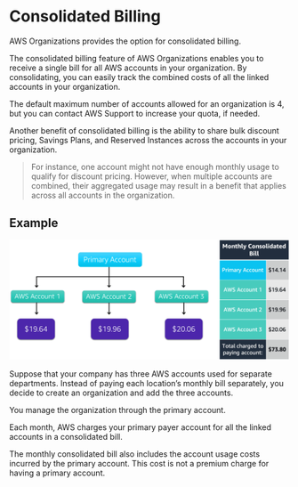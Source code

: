 # Consolidated Billing

AWS Organizations provides the option for consolidated billing.

The consolidated billing feature of AWS Organizations enables you to receive a single bill for all AWS accounts in your organization. By consolidating, you can easily track the combined costs of all the linked accounts in your organization.

The default maximum number of accounts allowed for an organization is 4, but you can contact AWS Support to increase your quota, if needed.

Another benefit of consolidated billing is the ability to share bulk discount pricing, Savings Plans, and Reserved Instances across the accounts in your organization.

> For instance, one account might not have enough monthly usage to qualify for discount pricing. However, when multiple accounts are combined, their aggregated usage may result in a benefit that applies across all accounts in the organization.


## Example

![](images/cons-billing.png)

Suppose that your company has three AWS accounts used for separate departments. Instead of paying each location’s monthly bill separately, you decide to create an organization and add the three accounts. 

You manage the organization through the primary account.

Each month, AWS charges your primary payer account for all the linked accounts in a consolidated bill.

The monthly consolidated bill also includes the account usage costs incurred by the primary account. This cost is not a premium charge for having a primary account. 